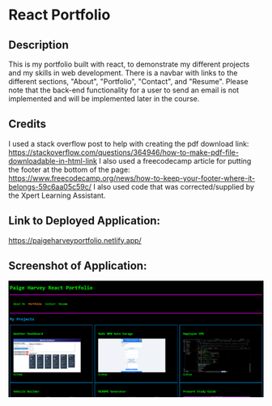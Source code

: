 # React Portfolio

## Description
This is my portfolio built with react, to demonstrate my different projects and my skills in web development. There is a navbar with links to the different sections, "About", "Portfolio", "Contact", and "Resume". Please note that the back-end functionality for a user to send an email is not implemented and will be implemented later in the course.

## Credits
I used a stack overflow post to help with creating the pdf download link: https://stackoverflow.com/questions/364946/how-to-make-pdf-file-downloadable-in-html-link
I also used a freecodecamp article for putting the footer at the bottom of the page:
https://www.freecodecamp.org/news/how-to-keep-your-footer-where-it-belongs-59c6aa05c59c/
I also used code that was corrected/supplied by the Xpert Learning Assistant.

## Link to Deployed Application:
https://paigeharveyportfolio.netlify.app/

## Screenshot of Application:
![alt text](/my-react-vite-app/public/portfolio.png)